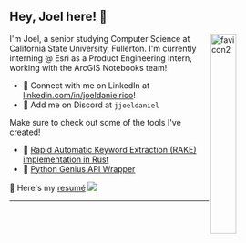 ## Hey, Joel here! :wave:

<a href="https://joeldaniel.dev" target="_blank">
  <img align="right" width="30%" alt="favicon2" src="https://github.com/user-attachments/assets/047c62ad-a848-4fbe-a288-9dc0c38f778b" />
</a>

I'm Joel, a senior studying Computer Science at California State University, Fullerton. I'm currently interning @ Esri as a Product Engineering Intern,
working with the ArcGIS Notebooks team!

<ul>
  <li>🏢 Connect with me on LinkedIn at <a href="https://linkedin.com/in/joeldanielrico">linkedin.com/in/joeldanielrico</a>!</li>
  <li>💭 Add me on Discord at <code>jjoeldaniel</code>
</ul>

Make sure to check out some of the tools I've created!

- 🔐 [Rapid Automatic Keyword Extraction (RAKE) implementation in Rust](https://crates.io/crates/keyphrases)
- 🎵 [Python Genius API Wrapper](https://pypi.org/project/geniusdotpy/)

<a>📄 Here's my </a>
<a href="https://github.com/jjoeldaniel/resume/blob/main/resume.pdf">resumé</a>
<img src="https://img.shields.io/badge/Updated-07--20--25-lightgrey?logoColor=red">

---
